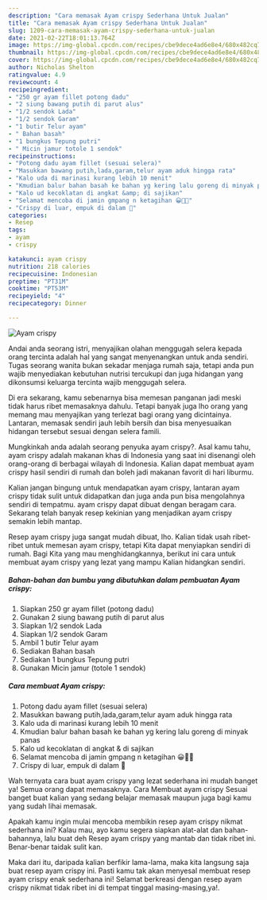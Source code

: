 ```yaml
---
description: "Cara memasak Ayam crispy Sederhana Untuk Jualan"
title: "Cara memasak Ayam crispy Sederhana Untuk Jualan"
slug: 1209-cara-memasak-ayam-crispy-sederhana-untuk-jualan
date: 2021-02-22T18:01:13.764Z
image: https://img-global.cpcdn.com/recipes/cbe9dece4ad6e8e4/680x482cq70/ayam-crispy-foto-resep-utama.jpg
thumbnail: https://img-global.cpcdn.com/recipes/cbe9dece4ad6e8e4/680x482cq70/ayam-crispy-foto-resep-utama.jpg
cover: https://img-global.cpcdn.com/recipes/cbe9dece4ad6e8e4/680x482cq70/ayam-crispy-foto-resep-utama.jpg
author: Nicholas Shelton
ratingvalue: 4.9
reviewcount: 4
recipeingredient:
- "250 gr ayam fillet potong dadu"
- "2 siung bawang putih di parut alus"
- "1/2 sendok Lada"
- "1/2 sendok Garam"
- "1 butir Telur ayam"
- " Bahan basah"
- "1 bungkus Tepung putri"
- " Micin jamur totole 1 sendok"
recipeinstructions:
- "Potong dadu ayam fillet (sesuai selera)"
- "Masukkan bawang putih,lada,garam,telur ayam aduk hingga rata"
- "Kalo uda di marinasi kurang lebih 10 menit"
- "Kmudian balur bahan basah ke bahan yg kering lalu goreng di minyak panas"
- "Kalo ud kecoklatan di angkat &amp; di sajikan"
- "Selamat mencoba di jamin gmpang n ketagihan 😀👍🏻"
- "Crispy di luar, empuk di dalam 🤤"
categories:
- Resep
tags:
- ayam
- crispy

katakunci: ayam crispy 
nutrition: 218 calories
recipecuisine: Indonesian
preptime: "PT31M"
cooktime: "PT53M"
recipeyield: "4"
recipecategory: Dinner

---
```



![Ayam crispy](https://img-global.cpcdn.com/recipes/cbe9dece4ad6e8e4/680x482cq70/ayam-crispy-foto-resep-utama.jpg)

Andai anda seorang istri, menyajikan olahan menggugah selera kepada orang tercinta adalah hal yang sangat menyenangkan untuk anda sendiri. Tugas seorang  wanita bukan sekadar menjaga rumah saja, tetapi anda pun wajib menyediakan kebutuhan nutrisi tercukupi dan juga hidangan yang dikonsumsi keluarga tercinta wajib menggugah selera.

Di era  sekarang, kamu sebenarnya bisa memesan panganan jadi meski tidak harus ribet memasaknya dahulu. Tetapi banyak juga lho orang yang memang mau menyajikan yang terlezat bagi orang yang dicintainya. Lantaran, memasak sendiri jauh lebih bersih dan bisa menyesuaikan hidangan tersebut sesuai dengan selera famili. 



Mungkinkah anda adalah seorang penyuka ayam crispy?. Asal kamu tahu, ayam crispy adalah makanan khas di Indonesia yang saat ini disenangi oleh orang-orang di berbagai wilayah di Indonesia. Kalian dapat membuat ayam crispy hasil sendiri di rumah dan boleh jadi makanan favorit di hari liburmu.

Kalian jangan bingung untuk mendapatkan ayam crispy, lantaran ayam crispy tidak sulit untuk didapatkan dan juga anda pun bisa mengolahnya sendiri di tempatmu. ayam crispy dapat dibuat dengan beragam cara. Sekarang telah banyak resep kekinian yang menjadikan ayam crispy semakin lebih mantap.

Resep ayam crispy juga sangat mudah dibuat, lho. Kalian tidak usah ribet-ribet untuk memesan ayam crispy, tetapi Kita dapat menyiapkan sendiri di rumah. Bagi Kita yang mau menghidangkannya, berikut ini cara untuk membuat ayam crispy yang lezat yang mampu Kalian hidangkan sendiri.

<!--inarticleads1-->

##### Bahan-bahan dan bumbu yang dibutuhkan dalam pembuatan Ayam crispy:

1. Siapkan 250 gr ayam fillet (potong dadu)
1. Gunakan 2 siung bawang putih di parut alus
1. Siapkan 1/2 sendok Lada
1. Siapkan 1/2 sendok Garam
1. Ambil 1 butir Telur ayam
1. Sediakan  Bahan basah
1. Sediakan 1 bungkus Tepung putri
1. Gunakan  Micin jamur (totole 1 sendok)




<!--inarticleads2-->

##### Cara membuat Ayam crispy:

1. Potong dadu ayam fillet (sesuai selera)
1. Masukkan bawang putih,lada,garam,telur ayam aduk hingga rata
1. Kalo uda di marinasi kurang lebih 10 menit
1. Kmudian balur bahan basah ke bahan yg kering lalu goreng di minyak panas
1. Kalo ud kecoklatan di angkat &amp; di sajikan
1. Selamat mencoba di jamin gmpang n ketagihan 😀👍🏻
1. Crispy di luar, empuk di dalam 🤤




Wah ternyata cara buat ayam crispy yang lezat sederhana ini mudah banget ya! Semua orang dapat memasaknya. Cara Membuat ayam crispy Sesuai banget buat kalian yang sedang belajar memasak maupun juga bagi kamu yang sudah lihai memasak.

Apakah kamu ingin mulai mencoba membikin resep ayam crispy nikmat sederhana ini? Kalau mau, ayo kamu segera siapkan alat-alat dan bahan-bahannya, lalu buat deh Resep ayam crispy yang mantab dan tidak ribet ini. Benar-benar taidak sulit kan. 

Maka dari itu, daripada kalian berfikir lama-lama, maka kita langsung saja buat resep ayam crispy ini. Pasti kamu tak akan menyesal membuat resep ayam crispy enak sederhana ini! Selamat berkreasi dengan resep ayam crispy nikmat tidak ribet ini di tempat tinggal masing-masing,ya!.

